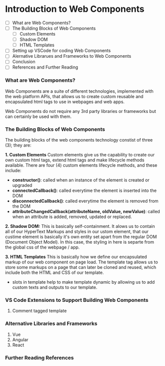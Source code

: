 # Introduction to Web Components

- [ ] What are Web Components?
- [ ] The Building Blocks of Web Components
  - [ ] Custom Elements
  - [ ] Shadow DOM
  - [ ] HTML Templates
- [ ] Setting up VSCode for coding Web Components
- [ ] Alernative Librarues and Frameworks to Web Components
- [ ] Conclusion
- [ ] References and Further Reading

### What are Web Components?

Web Components are a suite of different technologies, implemented with the web platform APIs, that allows us to create custom reusable and encapsulated html tags to use in webpages and web apps.

Web Components do not require any 3rd party libraries or frameworks but can certainly be used with them.

### The Building Blocks of Web Components

The building blocks of the web components technology constist of three (3); they are:

**1. Custom Elements**
Custom elements give us the capability to create our own custom html tags, extend html tags and make lifecycle methods available. There are four (4) custom elements lifecycle methods, and these include:

- **constructor()**: called when an instance of the element is created or upgraded
- **connectedCallback()**: called everytime the element is inserted into the DOM
- **disconnectedCallback()**: called everytime the element is removed from the DOM
- **attributeChangedCallback(attributeName, oldValue, newValue)**: called when an attribute is added, removed, updated or replaced.

**2. Shadow DOM:**
This is basically self-containment. It alows us to contain all of our HyperText Markups and styles in our ustom element, that our custime element is basically it's own entity set apart from the regular DOM (Document Object Model). In this case, the styling in here is separte from the global css of the webpage / app.

**3. HTML Templates**
This is basically how we define our encapsulated markup of our web component on page load. The template tag allows us to store some markups on a page that can later be cloned and reused, which include both the HTML and CSS of our template.

- slots in template help to make template dynamic by allowing us to add custom texts and outputs to our template.

### VS Code Extensions to Support Building Web Components

1. Comment tagged template

### Alternative Libraries and Frameworks

1. Vue
2. Angular
3. React

### Further Reading References
